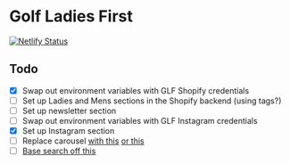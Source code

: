 # Golf Ladies First

[![Netlify Status](https://api.netlify.com/api/v1/badges/9efc1df7-0e1d-405a-810f-e2e5a527aa7c/deploy-status)](https://app.netlify.com/sites/golfladiesfirst/deploys)

## Todo

- [x] Swap out environment variables with GLF Shopify credentials
- [ ] Set up Ladies and Mens sections in the Shopify backend (using tags?)
- [ ] Set up newsletter section
- [ ] Swap out environment variables with GLF Instagram credentials
- [x] Set up Instagram section
- [ ] Replace carousel [with this](https://github.com/luispuig/react-snaplist-carousel) [or this](https://github.com/farbenmeer/react-spring-slider)
- [ ] [Base search off this](https://github.com/PHironaka/gatsby-shopify-starter-opinionated)
